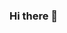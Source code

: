 ### Hi there 👋

<!--
**luisleczikovski08/luisleczikovski08** is a ✨ _special_ ✨ repository because its `README.md` (this file) appears on your GitHub profile.


Meu nome é Luis Alexandre Leczikovski
Tenho 15 anos e estudo na primeira série 
Moro em Pitanga-PR
Estudo no Colégio Estadual Do Campo Aurélio Buarque De Holanda

- 🔭 I’m currently working on 
- 🌱 I’m currently learning ...
- 👯 I’m looking to collaborate on ...
- 🤔 I’m looking for help with ...
- 💬 Ask me about ...
- 📫 How to reach me: ...
- 😄 Pronouns: ...
- ⚡ Fun fact: ...
-->
